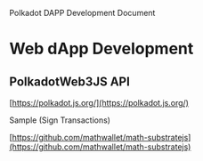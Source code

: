 Polkadot DAPP Development Document

# Web dApp Development

## PolkadotWeb3JS API

[https://polkadot.js.org/](https://polkadot.js.org/)

Sample (Sign Transactions)

[https://github.com/mathwallet/math-substratejs](https://github.com/mathwallet/math-substratejs)

